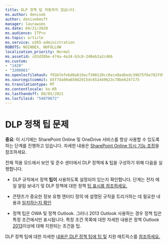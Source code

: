```yaml
---
title: DLP 정책 팁 작동하지 않습니다.
ms.author: deniseb
author: denisebmsft
manager: laurawims
ms.date: 04/21/2020
ms.audience: ITPro
ms.topic: article
ms.service: o365-administration
ROBOTS: NOINDEX, NOFOLLOW
localization_priority: Normal
ms.assetid: c03d30be-474a-4a34-b3c0-240eb2a2c466
ms.custom:
- "1428"
- "3200001"
ms.openlocfilehash: f93b7efebd0a619acf300120cc6ece0adbedc39675f6e782fd982dc1f988edbd
ms.sourcegitcommit: b5f7da89a650d2915dc652449623c78be6247175
ms.translationtype: MT
ms.contentlocale: ko-KR
ms.lasthandoff: 08/05/2021
ms.locfileid: "54079672"
---
```

# <a name="dlp-policy-tip-issues"></a>DLP 정책 팁 문제

**중요**: 이 시기에는 SharePoint Online 및 OneDrive 서비스를 항상 사용할 수 있도록 하는 단계를 진행하고 있습니다. 자세한 내용은 [SharePoint Online 임시 기능 조정](https://aka.ms/ODSPAdjustments)을 참조하세요.

전체 적용 모드에서 보안 및 준수 센터에서 DLP 정책에 & 팁을 구성하기 위해 다음을 실행합니다.

- DLP 규칙에서 정책 **팁이** 사용하도록 설정되어 있는지 확인합니다. 단계는 전자 메일 알림 보내기 및 DLP 정책에 대한 정책 [팁 표시를 참조하세요.](https://docs.microsoft.com/microsoft-365/compliance/use-notifications-and-policy-tips)

- 콘텐츠가 중요한 정보 유형 엔터티 정의 에 설명된 규칙을 트리거하는 데 필요한 내용과 [일치하는지 확인](https://docs.microsoft.com/microsoft-365/compliance/sensitive-information-type-entity-definitions)

- 정책 팁은 OWA 및 정책 Outlook. 그러나 2013 Outlook 사용하는 경우 정책 팁은 특정 조건에서만 표시됩니다. 특정 조건 목록에 대한 자세한 내용은 정책 Outlook [2013](https://docs.microsoft.com/microsoft-365/compliance/use-notifications-and-policy-tips)이상에 대해 지원되는 조건을 팁.

DLP 정책 팁에 대한 자세한 [내용은 DLP 정책 팁에 팁 및](https://docs.microsoft.com/microsoft-365/compliance/dlp-policy-tips-reference?view=o365-worldwide#support-matrix-for-dlp-policy-tips-across-microsoft-apps) 지원 매트릭스를 [참조하세요.](https://docs.microsoft.com/microsoft-365/compliance/dlp-policy-tips-reference?view=o365-worldwide#support-matrix-for-dlp-policy-tips-across-microsoft-apps)
